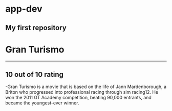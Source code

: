 # app-dev
My first repository
---
# Gran Turismo
---
**10 out of 10 rating**
---
-Gran Turismo is a movie that is based on the life of Jann Mardenborough, a Briton who progressed into professional racing through sim racing12. He won the 2011 GT Academy competition, beating 90,000 entrants, and became the youngest-ever winner.
